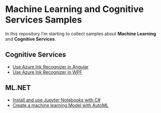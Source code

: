 # Machine Learning and Cognitive Services Samples

In this repository I'm starting to collect samples about **Machine Learning** and **Cognitive Services**.

## Cognitive Services

* [Use Azure Ink Recognizer in Angular](InkRecognizerAngular/README.md)
* [Use Azure Ink Recognizer in WPF](InkRecognizerAngular/README.md)

## ML.NET
* [Install and use Jupyter Notebooks with C#](JupyterDemo/README.md)
* [Create a machine learning Model with AutoML](MLNetTableSoccer/README.md)